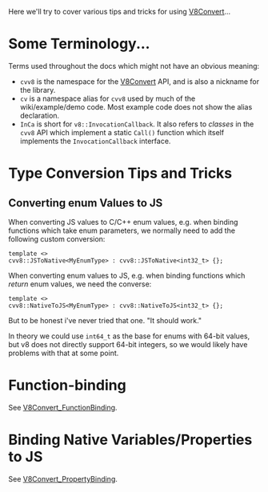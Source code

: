 Here we'll try to cover various tips and tricks for using [V8Convert](V8Convert.md)...



# Some Terminology... #

Terms used throughout the docs which might not have an obvious meaning:

  * `cvv8` is the namespace for the [V8Convert](V8Convert.md) API, and is also a nickname for the library.
  * `cv` is a namespace alias for `cvv8` used by much of the wiki/example/demo code. Most example code does not show the alias declaration.
  * `InCa` is short for `v8::InvocationCallback`. It also refers to _classes_ in the `cvv8` API which implement a static `Call()` function which itself implements the `InvocationCallback` interface.

# Type Conversion Tips and Tricks #

## Converting enum Values to JS ##

When converting JS values to C/C++ enum values, e.g. when binding functions which take enum parameters, we normally need to add the following custom conversion:

```
template <>
cvv8::JSToNative<MyEnumType> : cvv8::JSToNative<int32_t> {};
```

When converting enum values to JS, e.g. when binding functions which _return_ enum values, we need the converse:

```
template <>
cvv8::NativeToJS<MyEnumType> : cvv8::NativeToJS<int32_t> {};
```

But to be honest i've never tried that one. "It should work."

In theory we could use `int64_t` as the base for enums with 64-bit values, but v8 does not directly support 64-bit integers, so we would likely have problems with that at some point.

# Function-binding #

See [V8Convert\_FunctionBinding](V8Convert_FunctionBinding.md).

# Binding Native Variables/Properties to JS #

See [V8Convert\_PropertyBinding](V8Convert_PropertyBinding.md).